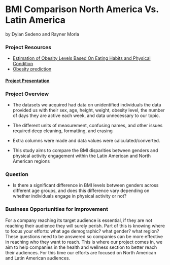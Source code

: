 # BMI Comparison North America Vs. Latin America 
 by Dylan Sedeno and Rayner Morla

 ### Project Resources
 
 - [Estimation of Obesity Levels Based On Eating Habits and Physical Condition](https://www.kaggle.com/datasets/niharika41298/gym-exercise-data?resource=download](https://archive.ics.uci.edu/dataset/544/estimation+of+obesity+levels+based+on+eating+habits+and+physical+condition))
 - [Obesity prediction](https://www.kaggle.com/datasets/rahul2699/workout-information]](https://www.kaggle.com/datasets/mrsimple07/obesity-prediction/data))

#### [Project Presentation](https://docs.google.com/presentation/d/1nau63EudZ5EkriKWWj5F0DoEIlhbmWWHaBcQ8ixIQ-8/edit?usp=sharing) 

### Project Overview

- The datasets we acquired had data on unidentified individuals the data provided us with their sex, age, height, weight, obesity level, the number of days they are active each week, and data unnecessary to our topic.
  
- The different units of measurement, confusing names, and other issues required deep cleaning, formatting, and erasing
  
- Extra columns were made and data values were calculated/converted.

- This study aims to compare the BMI disparities between genders and physical activity engagement within the Latin American and North American regions


### Question

- Is there a significant difference in BMI levels between genders across different age groups, and does this difference vary depending on whether individuals engage in physical activity or not? 

### Business Opportunities for Improvement

For a company reaching its target audience is essential, if they are not reaching their audience they will surely perish. Part of this is knowing where to focus your efforts: what age demographic?  what gender?  what region? These questions need to be answered so companies can be more effective in reaching who they want to reach.  This is where our project comes in, we aim to help companies in the health and wellness section to better reach their audiences. For this time our efforts are focused on North American and Latin American audiences. 

